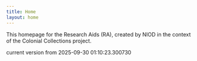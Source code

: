 ```yaml
---
title: Home
layout: home
---
```


This homepage for the Research Aids (RA), created by NIOD in the context of the Colonial Collections project. 


current version from 2025-09-30 01:10:23.300730